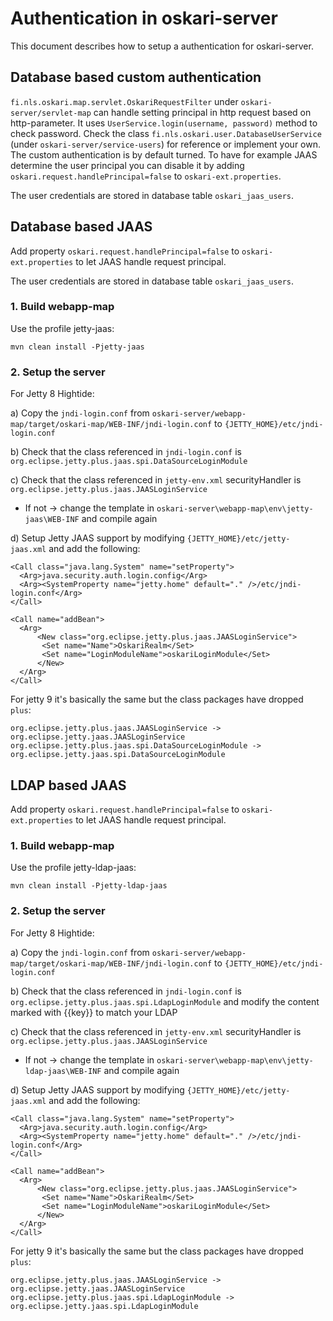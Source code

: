 # Authentication in oskari-server

This document describes how to setup a authentication for oskari-server.

## Database based custom authentication

`fi.nls.oskari.map.servlet.OskariRequestFilter` under `oskari-server/servlet-map` can handle setting principal in http request based on http-parameter.
It uses `UserService.login(username, password)` method to check password. Check the class `fi.nls.oskari.user.DatabaseUserService` (under `oskari-server/service-users`)
for reference or implement your own. The custom authentication is by default turned. To have for example JAAS determine the user principal you can
disable it by adding `oskari.request.handlePrincipal=false` to `oskari-ext.properties`.

The user credentials are stored in database table `oskari_jaas_users`.

## Database based JAAS

Add property `oskari.request.handlePrincipal=false` to `oskari-ext.properties` to let JAAS handle request principal.

The user credentials are stored in database table `oskari_jaas_users`.

### 1. Build webapp-map

Use the profile jetty-jaas:

    mvn clean install -Pjetty-jaas

### 2. Setup the server

For Jetty 8 Hightide:

a) Copy the `jndi-login.conf` from `oskari-server/webapp-map/target/oskari-map/WEB-INF/jndi-login.conf` to `{JETTY_HOME}/etc/jndi-login.conf`

b) Check that the class referenced in `jndi-login.conf` is `org.eclipse.jetty.plus.jaas.spi.DataSourceLoginModule`

c) Check that the class referenced in `jetty-env.xml` securityHandler is `org.eclipse.jetty.plus.jaas.JAASLoginService`
- If not -> change the template in `oskari-server\webapp-map\env\jetty-jaas\WEB-INF` and compile again

d) Setup Jetty JAAS support by modifying `{JETTY_HOME}/etc/jetty-jaas.xml` and add the following:

    <Call class="java.lang.System" name="setProperty">
      <Arg>java.security.auth.login.config</Arg>
      <Arg><SystemProperty name="jetty.home" default="." />/etc/jndi-login.conf</Arg>
    </Call>

    <Call name="addBean">
      <Arg>
          <New class="org.eclipse.jetty.plus.jaas.JAASLoginService">
           <Set name="Name">OskariRealm</Set>
           <Set name="LoginModuleName">oskariLoginModule</Set>
          </New>
      </Arg>
    </Call>

For jetty 9 it's basically the same but the class packages have dropped `plus`:

    org.eclipse.jetty.plus.jaas.JAASLoginService -> org.eclipse.jetty.jaas.JAASLoginService
    org.eclipse.jetty.plus.jaas.spi.DataSourceLoginModule -> org.eclipse.jetty.jaas.spi.DataSourceLoginModule

## LDAP based JAAS

Add property `oskari.request.handlePrincipal=false` to `oskari-ext.properties` to let JAAS handle request principal.

### 1. Build webapp-map

Use the profile jetty-ldap-jaas:

    mvn clean install -Pjetty-ldap-jaas

### 2. Setup the server

For Jetty 8 Hightide:

a) Copy the `jndi-login.conf` from `oskari-server/webapp-map/target/oskari-map/WEB-INF/jndi-login.conf` to `{JETTY_HOME}/etc/jndi-login.conf`

b) Check that the class referenced in `jndi-login.conf` is `org.eclipse.jetty.plus.jaas.spi.LdapLoginModule`
    and modify the content marked with {{key}} to match your LDAP

c) Check that the class referenced in `jetty-env.xml` securityHandler is `org.eclipse.jetty.plus.jaas.JAASLoginService`
- If not -> change the template in `oskari-server\webapp-map\env\jetty-ldap-jaas\WEB-INF` and compile again

d) Setup Jetty JAAS support by modifying `{JETTY_HOME}/etc/jetty-jaas.xml` and add the following:

    <Call class="java.lang.System" name="setProperty">
      <Arg>java.security.auth.login.config</Arg>
      <Arg><SystemProperty name="jetty.home" default="." />/etc/jndi-login.conf</Arg>
    </Call>

    <Call name="addBean">
      <Arg>
          <New class="org.eclipse.jetty.plus.jaas.JAASLoginService">
           <Set name="Name">OskariRealm</Set>
           <Set name="LoginModuleName">oskariLoginModule</Set>
          </New>
      </Arg>
    </Call>

For jetty 9 it's basically the same but the class packages have dropped `plus`:

    org.eclipse.jetty.plus.jaas.JAASLoginService -> org.eclipse.jetty.jaas.JAASLoginService
    org.eclipse.jetty.plus.jaas.spi.LdapLoginModule -> org.eclipse.jetty.jaas.spi.LdapLoginModule

